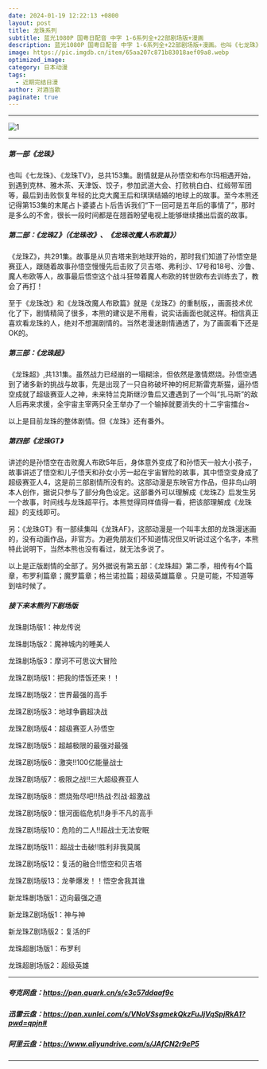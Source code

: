 ```yaml
---
date: 2024-01-19 12:22:13 +0800
layout: post
title: 龙珠系列
subtitle: 蓝光1080P 国粤日配音 中字 1-6系列全+22部剧场版+漫画
description: 蓝光1080P 国粤日配音 中字 1-6系列全+22部剧场版+漫画。也叫《七龙珠》、《龙珠TV》。剧情就是从孙悟空和布尔玛相遇开始，到遇到克林、雅木茶、天津饭、饺子，参加武道大会、打败桃白白、红缎带军团等，最后到击败恢复年轻的比克大魔王后和琪琪结婚的地球上的故事....
image: https://pic.imgdb.cn/item/65aa207c871b83018aef09a8.webp
optimized_image: 
category: 日本动漫
tags:
  - 近期完结日漫
author: 对酒当歌
paginate: true
---
```


---

![1](https://pic.imgdb.cn/item/65aa209e871b83018aef851e.png)

---

##### 第一部《龙珠》

也叫《七龙珠》、《龙珠TV》，总共153集。剧情就是从孙悟空和布尔玛相遇开始，到遇到克林、雅木茶、天津饭、饺子，参加武道大会、打败桃白白、红缎带军团等，最后到击败恢复年轻的比克大魔王后和琪琪结婚的地球上的故事。至今本熊还记得第153集的末尾占卜婆婆占卜后告诉我们“下一回可是五年后的事情了”，那时是多么的不舍，很长一段时间都是在翘首盼望电视上能够继续播出后面的故事。  

##### 第二部：《龙珠Z》（《龙珠改》、《龙珠改魔人布欧篇》）

《龙珠Z》，共291集。故事是从贝吉塔来到地球开始的，那时我们知道了孙悟空是赛亚人，跟随着故事孙悟空慢慢先后击败了贝吉塔、弗利沙、17号和18号、沙鲁、魔人布欧等人，故事最后悟空这个战斗狂带着魔人布欧的转世欧布去训练去了，教会了再打！

至于《龙珠改》和《龙珠改魔人布欧篇》就是《龙珠Z》的重制版，，画面技术优化了下，剧情精简了很多，本熊的建议是不用看，说实话画面也就这样。相信真正喜欢看龙珠的人，绝对不想漏剧情的。当然老漫迷剧情通透了，为了画面看下还是OK的。  

##### 第三部：《龙珠超》

《龙珠超》,共131集。虽然战力已经崩的一塌糊涂，但依然是激情燃烧。孙悟空遇到了诸多新的挑战与故事，先是出现了一只自称破坏神的柯尼斯雷克斯猫，逼孙悟空成就了超级赛亚人之神，未来特兰克斯继沙鲁后又遭遇到了一个叫“扎马斯”的敌人后再来求援，全宇宙主宰两只全王举办了一个输掉就要消失的十二宇宙擂台~

以上是目前龙珠的整体剧情。但《龙珠》还有番外。  

##### 第四部《龙珠GT》

讲述的是孙悟空在击败魔人布欧5年后，身体意外变成了和孙悟天一般大小孩子，故事讲述了悟空和儿子悟天和孙女小芳一起在宇宙冒险的故事，其中悟空变身成了超级赛亚人4，这是前三部剧情所没有的。这部动漫是东映官方作品，但非鸟山明本人创作，据说只参与了部分角色设定。这部番外可以理解成《龙珠Z》后发生另一个故事，时间线与龙珠超平行。本熊觉得同样值得一看，把该部理解成《龙珠超》的支线即可。

另：《龙珠GT》有一部续集叫《龙珠AF》，这部动漫是一个叫丰太郎的龙珠漫迷画的，没有动画作品，非官方。为避免朋友们不知道情况但又听说过这个名字，本熊特此说明下，当然本熊也没有看过，就无法多说了。

以上是正版剧情的全部了。另外据说有第五部：《龙珠超》第二季，相传有4个篇章，布罗利篇章；魔罗篇章；格兰诺拉篇；超级英雄篇章 。只是可能，不知道等到啥时候了。  

##### 接下来本熊列下剧场版

龙珠剧场版1：神龙传说

龙珠剧场版2：魔神城内的睡美人

龙珠剧场版3：摩诃不可思议大冒险

龙珠Z剧场版1：把我的悟饭还来！！

龙珠Z剧场版2：世界最强的高手

龙珠Z剧场版3：地球争霸超决战

龙珠Z剧场版4：超级赛亚人孙悟空

龙珠Z剧场版5：超越极限的最强对最强

龙珠Z剧场版6：激突!!100亿能量战士

龙珠Z剧场版7：极限之战!!三大超级赛亚人

龙珠Z剧场版8：燃烧殆尽吧!!热战·烈战·超激战

龙珠Z剧场版9：银河面临危机!!身手不凡的高手

龙珠Z剧场版10：危险的二人!!超战士无法安眠

龙珠Z剧场版11：超战士击破!!胜利非我莫属

龙珠Z剧场版12：复活的融合!!悟空和贝吉塔

龙珠Z剧场版13：龙拳爆发！！悟空舍我其谁

新龙珠剧场版1：迈向最强之道

新龙珠Z剧场版1：神与神

新龙珠Z剧场版2：复活的F

龙珠超剧场版1：布罗利

龙珠超剧场版2：超级英雄

---

##### 夸克网盘：<https://pan.quark.cn/s/c3c57ddaaf9c>

##### 迅雷云盘：<https://pan.xunlei.com/s/VNoVSsgmekQkzFuJjVqSpjRkA1?pwd=qpjn#>

##### 阿里云盘：<https://www.aliyundrive.com/s/JAfCN2r9eP5>

---
